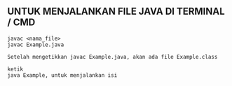 ## UNTUK MENJALANKAN FILE JAVA DI TERMINAL / CMD ##
```
javac <nama_file>
javac Example.java

Setelah mengetikkan javac Example.java, akan ada file Example.class

ketik
java Example, untuk menjalankan isi

```


